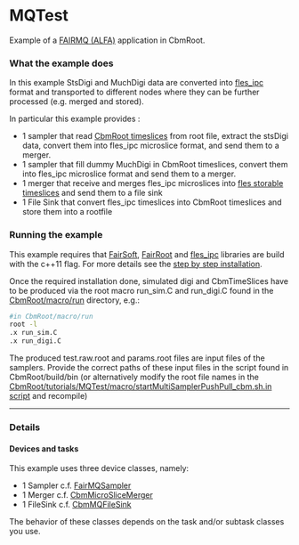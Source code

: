 MQTest
========
Example of a [FAIRMQ (ALFA)](https://github.com/FairRootGroup/FairRoot/tree/master/fairmq) application in CbmRoot.

### What the example does
In this example StsDigi and MuchDigi data are converted into [fles_ipc](https://github.com/cbm-fles/fles_ipc) format and transported to different nodes where they can be further processed (e.g. merged and stored).

In particular this example provides :
* 1 sampler that read [CbmRoot timeslices](https://github.com/NicolasWinckler/CbmRoot/blob/devmq/run/CbmTimeSlice.h) from root file, extract the stsDigi data, convert them into fles_ipc microslice format, and send them to a merger.
* 1 sampler that fill dummy MuchDigi in CbmRoot timeslices, convert them into fles_ipc microslice format and send them to a merger.
* 1 merger that receive and merges fles_ipc microslices into [fles storable timeslices](https://github.com/cbm-fles/fles_ipc/blob/master/StorableTimeslice.hpp) and send them to a file sink
* 1 File Sink that convert fles_ipc timeslices into CbmRoot timeslices and store them into a rootfile

### Running the example

This example requires that [FairSoft](https://github.com/FairRootGroup/FairSoft/tree/dev), [FairRoot](https://github.com/FairRootGroup/FairRoot/tree/dev) and [fles_ipc](https://github.com/cbm-fles/fles_ipc) libraries are build with the c++11 flag.
For more details see the [step by step installation](https://github.com/NicolasWinckler/CbmRoot/tree/devmq).

Once the required installation done, simulated digi and CbmTimeSlices have to be produced via the root macro run_sim.C and run_digi.C found in the [CbmRoot/macro/run](https://github.com/NicolasWinckler/CbmRoot/tree/devmq/macro/run) directory, e.g.:
```bash
#in CbmRoot/macro/run
root -l
.x run_sim.C
.x run_digi.C
```
The produced test.raw.root and params.root files are input files of the samplers.
Provide the correct paths of these input files in the script found in CbmRoot/build/bin (or alternatively modify the root file names in the [CbmRoot/tutorials/MQTest/macro/startMultiSamplerPushPull_cbm.sh.in script](https://github.com/NicolasWinckler/CbmRoot/blob/devmq/tutorials/MQTest/macro/startMultiSamplerPushPull_cbm.sh.in) and recompile)

- - - -

### Details
#### Devices and tasks

This example uses three device classes, namely:
* 1 Sampler c.f. [FairMQSampler](https://github.com/FairRootGroup/FairRoot/blob/dev/base/MQ/FairMQSampler.h)
* 1 Merger c.f. [CbmMicroSliceMerger](https://github.com/NicolasWinckler/CbmRoot/blob/devmq/tutorials/MQTest/MQDevices/CbmMicroSliceMerger.h)
* 1 FileSink c.f. [CbmMQFileSink](https://github.com/NicolasWinckler/CbmRoot/blob/devmq/tutorials/MQTest/MQDevices/CbmMQFileSink.h)

The behavior of these classes depends on the task and/or subtask classes you use.

